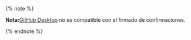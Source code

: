 {% note %}

**Nota:**[GitHub Desktop](https://desktop.github.com/) no es compatible con el firmado de confirmaciones.

{% endnote %}
